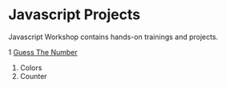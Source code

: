# Javascript Projects

Javascript Workshop contains hands-on trainings and projects.

1 [Guess The Number](./01-Guess-the-Number-Game/README.md)
1. Colors
2. Counter

